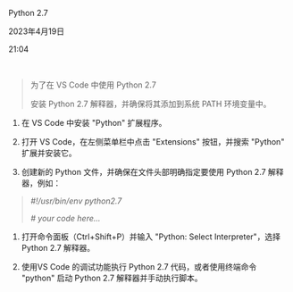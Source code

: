 Python 2.7

2023年4月19日

21:04

 

> 为了在 VS Code 中使用 Python 2.7
>
> 安装 Python 2.7 解释器，并确保将其添加到系统 PATH 环境变量中。

1.  在 VS Code 中安装 \"Python\" 扩展程序。

2.  打开 VS Code，在左侧菜单栏中点击 \"Extensions\" 按钮，并搜索 "Python" 扩展并安装它。

3.  创建新的 Python 文件，并确保在文件头部明确指定要使用 Python 2.7 解释器，例如：

> *\#!/usr/bin/env python2.7*
>
> *\# your code here\...*

1.  打开命令面板（Ctrl+Shift+P）并输入 \"Python: Select Interpreter\"，选择 Python 2.7 解释器。

2.  使用VS Code 的调试功能执行 Python 2.7 代码，或者使用终端命令 \"python\" 启动 Python 2.7 解释器并手动执行脚本。

